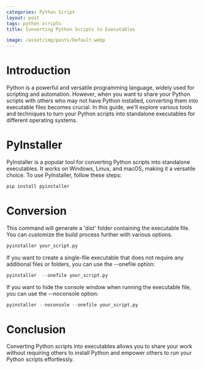 ```yaml
---
categories: Python Script
layout: post
tags: python scripts
title: Converting Python Scripts to Executables

image: /asset/img/posts/Default.webp
---
```


# Introduction

Python is a powerful and versatile programming language, widely used for scripting and automation. However, when you want to share your Python scripts with others who may not have Python installed, converting them into executable files becomes crucial. In this guide, we'll explore various tools and techniques to turn your Python scripts into standalone executables for different operating systems.

# PyInstaller

PyInstaller is a popular tool for converting Python scripts into standalone executables. It works on Windows, Linux, and macOS, making it a versatile choice. To use PyInstaller, follow these steps:

```python
pip install pyinstaller
```

# Conversion

This command will generate a 'dist' folder containing the executable file. You can customize the build process further with various options.

```python
pyinstaller your_script.py
```

If you want to create a single-file executable that does not require any additional files or folders, you can use the --onefile option:

```python
pyinstaller  --onefile your_script.py
```

If you want to hide the console window when running the executable file, you can use the --noconsole option:

```python
pyinstaller --noconsole --onefile your_script.py
```

# Conclusion

Converting Python scripts into executables allows you to share your work without requiring others to install Python and empower others to run your Python scripts effortlessly.